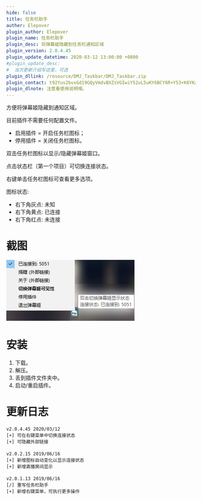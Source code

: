 ```yaml
---
hide: false
title: 任务栏助手
auther: Elepover
plugin_author: Elepover
plugin_name: 任务栏助手
plugin_desc: 将弹幕姬隐藏到任务栏通知区域
plugin_version: 2.0.4.45
plugin_update_datetime: 2020-03-12 13:00:00 +0800
#plugin_update_desc:
#  当次更新介绍写这里，可选
plugin_dllink: /resource/DMJ_Taskbar/DMJ_Taskbar.zip
plugin_contact: t92Yus2bvxGd19GQyVmdvBXZsVGIwiY52uL5uKY6BCY6R+Y53+K6YKa6ueZ6Eq552uL5S+o5syp5
plugin_dlnote: 注意看使用说明唷。
---
```


方便将弹幕姬隐藏到通知区域。

目前插件不需要任何配置文件。

- 启用插件 = 开启任务栏图标；
- 停用插件 = 关闭任务栏图标。

双击任务栏图标以显示/隐藏弹幕姬窗口。

点击状态栏（第一个项目）可切换连接状态。

右键单击任务栏图标可查看更多选项。

图标状态:

- 右下角灰点: 未知
- 右下角黄点: 已连接
- 右下角红点: 未连接

# 截图

![一览](/resource/DMJ_Taskbar/preview.png)

# 安装

1. 下载。
2. 解压。
3. 丢到插件文件夹中。
4. 启动/重启插件。

# 更新日志

```
v2.0.4.45 2020/03/12
[+] 可在右键菜单中切换连接状态
[+] 可隐藏外部链接

v2.0.2.15 2019/06/16
[+] 新增图标自动变化以显示连接状态
[+] 新增直播房间显示

v2.0.1.13 2019/06/16
[/] 重写任务栏助手
[+] 新增右键菜单，可执行更多操作
```